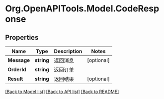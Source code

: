
# Org.OpenAPITools.Model.CodeResponse

## Properties

Name | Type | Description | Notes
------------ | ------------- | ------------- | -------------
**Message** | **string** | 返回消息 | [optional] 
**OrderId** | **string** | 返回订单 | 
**Result** | **string** | 返回结果 | [optional] 

[[Back to Model list]](../README.md#documentation-for-models)
[[Back to API list]](../README.md#documentation-for-api-endpoints)
[[Back to README]](../README.md)

